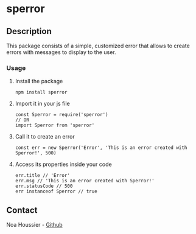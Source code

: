 # sperror

## Description

This package consists of a simple, customized error that allows to create errors with messages to display to the user.

### Usage

1. Install the package
   ```
   npm install sperror
   ```
2. Import it in your js file

   ```
   const Sperror = require('sperror')
   // OR
   import Sperror from 'sperror'

   ```

3. Call it to create an error
   ```
   const err = new Sperror('Error', 'This is an error created with Sperror!', 500)
   ```
4. Access its properties inside your code
   ```
   err.title // 'Error'
   err.msg // 'This is an error created with Sperror!'
   err.statusCode // 500
   err instanceof Sperror // true
   ```

## Contact

Noa Houssier - [Github](https://github.com/NestorNebula)

